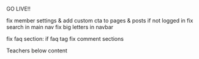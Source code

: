 GO LIVE!!

<!-- POSTS & NAVBAR-->
fix member settings & add custom cta to pages & posts if not logged in
fix search in main nav
fix big letters in navbar

fix faq section: if faq tag
fix comment sections

<!-- Over ons template -->
Teachers below content